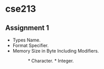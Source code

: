 # cse213

## Assignment 1
<ul>
<li>Types Name.</li>
<li>Format Specifier.</li>
<li>Memory Size in Byte Including Modifiers.</li>
<ul>
<ul>
  * Character.
  * Integer.
<ul>
